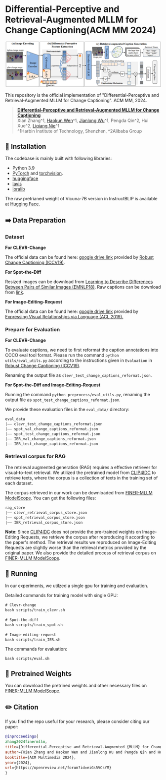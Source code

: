 # Differential-Perceptive and Retrieval-Augmented MLLM for Change Captioning(ACM MM 2024)

![FINER-MLLM Framework](figs/framework.png)

This repository is the official implementation of "Differential-Perceptive and Retrieval-Augmented MLLM for Change Captioning". ACM MM, 2024.

> **[Differential-Perceptive and Retrieval-Augmented MLLM for Change Captioning](https://openreview.net/pdf?id=eiGs5VCsYM)**<br>
> Xian Zhang^1, [Haokun Wen](https://haokunwen.github.io/)^1,  [Jianlong Wu](https://jlwu1992.github.io)^1, Pengda Qin^2, Hui Xue^2, [Liqiang Nie](https://liqiangnie.github.io/)^1<br>
> ^1Harbin Institute of Technology, Shenzhen, ^2Alibaba Group

## 🔨 Installation

The codebase is mainly built with following libraries:

- Python 3.9
- [PyTorch](https://pytorch.org/) and [torchvision](https://github.com/pytorch/vision). 
- [huggingface]()
- [lavis](https://pypi.org/project/salesforce-lavis/)
- [loralib](https://pypi.org/project/loralib/)

The raw pretrianed weight of Vicuna-7B version in InstructBLIP is available at [Hugging Face.](https://huggingface.co/Salesforce/instructblip-vicuna-7b) 

## ➡️ Data Preparation

### Dataset

**For CLEVR-Change**

The official data can be found here: [google drive link](https://drive.google.com/file/d/1HJ3gWjaUJykEckyb2M0MB4HnrJSihjVe/view) provided by [Robust Change Captioning (ICCV19)](https://github.com/Seth-Park/RobustChangeCaptioning).

**For Spot-the-Diff**

Resized images can be download from [Learning to Describe Differences Between Pairs of Similar Images (EMNLP18)](https://github.com/harsh19/spot-the-diff/blob/master/data/get_images.txt). Raw captions can be download from [link](https://github.com/harsh19/spot-the-diff/tree/master/data/annotations). 

**For Image-Editing-Request**

The official data can be found here: [google drive link](https://drive.google.com/drive/folders/1p_hkPwRUiLl1RHV3DkzQk3ti-GzHzT7O) provided by [Expressing Visual Relationships via Language (ACL 2019).](https://github.com/airsplay/VisualRelationships)



### Prepare for Evaluation

**For CLEVR-Change**

To evaluate captions, we need to first reformat the caption annotations into COCO eval tool format. Please run the command `python utils/eval_utils.py` according to the instructions given in `Evaluation` in [Robust Change Captioning (ICCV19)](https://github.com/Seth-Park/RobustChangeCaptioning).

Renaming the output file as `clevr_test_change_captions_reformat.json`.

**For Spot-the-Diff and Image-Editing-Request**

Running the command `python preprocess/eval_utils.py`, renaming the output file as `spot_test_change_captions_reformat.json`.

We provide these evaluation files in the `eval_data/` directory:

```
eval_data
|–– clevr_test_change_captions_reformat.json
|–– spot_val_change_captions_reformat.json
|–– spot_test_change_captions_reformat.json
|–– IER_val_change_captions_reformat.json
|–– IER_test_change_captions_reformat.json
```



### Retrieval corpus for RAG

The retrieval augmented generation (RAG) requires a effective retriever for visual-to-text retrieval. We utilized the pretrained model from [CLIP4IDC](https://github.com/sushizixin/CLIP4IDC/tree/master) to retrieve texts, where the corpus is a collection of texts in the training set of each dataset.

The corpus retrieved in our work can be downloaded from [FINER-MLLM ModelScope](https://www.modelscope.cn/models/izhangxian/FINER-MLLM). You can get the following files:

```
rag_store
|–– clevr_retrieval_corpus_store.json
|–– spot_retrieval_corpus_store.json
|–– IER_retrieval_corpus_store.json
```

**Note**: Since  [CLIP4IDC](https://github.com/sushizixin/CLIP4IDC/tree/master) does not provide the pre-trained weights on Image-Editing Requests, we retrieve the corpus after reproducing it according to the paper's method. The retrieval results we reproduced on Image-Editing Requests are slightly worse than the retrieval metrics provided by the original paper. We also provide the detailed process of retrieval corpus on [FINER-MLLM ModelScope](https://www.modelscope.cn/models/izhangxian/FINER-MLLM).



## 🔄 Running

In our experiments, we utilzed a single gpu for training and evaluation.

Detailed commands for training model with single GPU:

```
# Clevr-change
bash scripts/train_clevr.sh

# Spot-the-diff
bash scripts/train_spot.sh

# Image-editing-request
bash scripts/train_IER.sh
```

The commands for evaluation:

```
bash scripts/eval.sh
```



## 📍 Pretrained Weights
You can download the pretrined weights and other necessary files on [FINER-MLLM ModelScope](https://www.modelscope.cn/models/izhangxian/FINER-MLLM).



## ✏️ Citation
If you find the repo useful for your research, please consider citing our paper:
```bibtex
@inproceedings{
zhang2024finermllm,
title={Differential-Perceptive and Retrieval-Augmented {MLLM} for Change Captioning},
author={Xian Zhang and Haokun Wen and Jianlong Wu and Pengda Qin and Hui Xue' and Liqiang Nie},
booktitle={ACM Multimedia 2024},
year={2024},
url={https://openreview.net/forum?id=eiGs5VCsYM}
}
```
